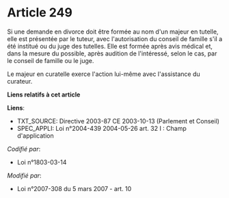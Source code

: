 # Article 249

Si une demande en divorce doit être formée au nom d'un majeur en tutelle, elle est présentée par le tuteur, avec
l'autorisation du conseil de famille s'il a été institué ou du juge des tutelles. Elle est formée après avis médical et, dans
la mesure du possible, après audition de l'intéressé, selon le cas, par le conseil de famille ou le juge.

Le majeur en curatelle exerce l'action lui-même avec l'assistance du curateur.

**Liens relatifs à cet article**

**Liens**:

  - TXT_SOURCE: Directive 2003-87 CE 2003-10-13 (Parlement et Conseil)
  - SPEC_APPLI: Loi n°2004-439 2004-05-26 art. 32 I : Champ d'application

_Codifié par_:

  - Loi n°1803-03-14

_Modifié par_:

  - Loi n°2007-308 du 5 mars 2007 - art. 10
